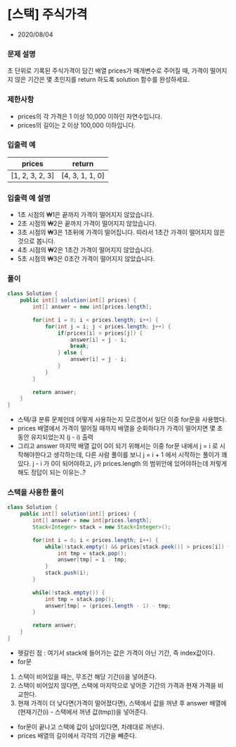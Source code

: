 # [스택] 주식가격

* 2020/08/04

### **문제 설명**

초 단위로 기록된 주식가격이 담긴 배열 prices가 매개변수로 주어질 때, 가격이 떨어지지 않은 기간은 몇 초인지를 return 하도록 solution 함수를 완성하세요.

### 제한사항

- prices의 각 가격은 1 이상 10,000 이하인 자연수입니다.
- prices의 길이는 2 이상 100,000 이하입니다.

### 입출력 예

|prices|return|
|------|---|
|[1, 2, 3, 2, 3]|[4, 3, 1, 1, 0]|

### 입출력 예 설명

- 1초 시점의 ₩1은 끝까지 가격이 떨어지지 않았습니다.
- 2초 시점의 ₩2은 끝까지 가격이 떨어지지 않았습니다.
- 3초 시점의 ₩3은 1초뒤에 가격이 떨어집니다. 따라서 1초간 가격이 떨어지지 않은 것으로 봅니다.
- 4초 시점의 ₩2은 1초간 가격이 떨어지지 않았습니다.
- 5초 시점의 ₩3은 0초간 가격이 떨어지지 않았습니다.

### 풀이

```java
class Solution {
    public int[] solution(int[] prices) {
        int[] answer = new int[prices.length];
        
        for(int i = 0; i < prices.length; i++) {
            for(int j = i; j < prices.length; j++) {
                if(prices[i] > prices[j]) {
                    answer[i] = j - i;
                    break;
                } else {
                    answer[i] = j - i;
                }
            }
        }
        
        return answer;
    }
}
```

- 스택/큐 분류 문제인데 어떻게 사용하는지 모르겠어서 일단 이중 for문을 사용했다.
- prices 배열에서 가격이 떨어질 때까지 배열을 순회하다가 가격이 떨어지면 몇 초 동안 유지되었는지 (j - i) 출력
- 그리고 answer 마지막 배열 값이 0이 되기 위해서는 이중 for문 내에서 j = i 로 시작해야한다고 생각하는데, 다른 사람 풀이를 보니 j = i + 1 에서 시작하는 풀이가 꽤 있다. j - i 가 0이 되어야하고, j가 prices.length 의 범위안에 있어야하는데 저렇게 해도 정답이 되는 이유는..?

### 스택을 사용한 풀이

```java
class Solution {
    public int[] solution(int[] prices) {
        int[] answer = new int[prices.length];
        Stack<Integer> stack = new Stack<Integer>();
        
        for(int i = 0; i < prices.length; i++) {
            while(!stack.empty() && prices[stack.peek()] > prices[i]) {
                int tmp = stack.pop();
                answer[tmp] = i - tmp;
            }
            stack.push(i);
        }
        
        while(!stack.empty()) {
            int tmp = stack.pop();
            answer[tmp] = (prices.length - 1) - tmp;
        }
        
        return answer;
    }
}
```

- 헷갈린 점 : 여기서 stack에 들어가는 값은 가격이 아닌 기간, 즉 index값이다.
- for문
1. 스택이 비어있을 때는, 무조건 해당 기간(i)을 넣어준다.
2. 스택이 비어있지 않다면, 스택에 마지막으로 넣어준 기간의 가격과 현재 가격을 비교한다.
3. 현재 가격이 더 낮다면(가격이 떨어졌다면), 스택에서 값을 꺼낸 후 answer 배열에 (현재기간(i) - 스택에서 꺼낸 값(tmp))을 넣어준다.
- for문이 끝나고 스택에 값이 남아있다면, 차례대로 꺼낸다.
- prices 배열의 길이에서 각각의 기간을 빼준다.
